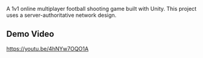 A 1v1 online multiplayer football shooting game built with Unity.
This project uses a server-authoritative network design.

## Demo Video
https://youtu.be/4hNYw7OQO1A
